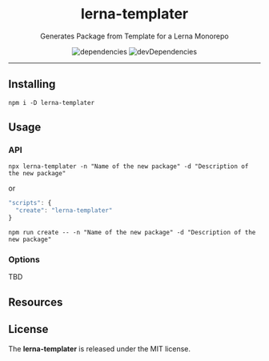 <h1 align="center">lerna-templater</h1>
<p align="center">Generates Package from Template for a Lerna Monorepo</p>
<p align="center">
  <img src="https://david-dm.org/rdarida/lerna-templater/status.svg" alt="dependencies">
  <img src="https://david-dm.org/rdarida/lerna-templater/dev-status.svg" alt="devDependencies">
</p>
<hr>

## Installing
```
npm i -D lerna-templater
```

## Usage
### API
```
npx lerna-templater -n "Name of the new package" -d "Description of the new package"
```

or

```js
"scripts": {
  "create": "lerna-templater"
}
```

```
npm run create -- -n "Name of the new package" -d "Description of the new package"
```

### Options
TBD

## Resources

## License
The **lerna-templater** is released under the MIT license.
